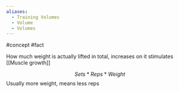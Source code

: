 ```yaml
---
aliases:
  - Training Volumes
  - Volume
  - Volumes
---
```

#concept #fact 

How much weight is actually lifted in total, increases on it stimulates [[Muscle growth]]

$$ Sets * Reps * Weight $$
Usually more weight, means less reps

